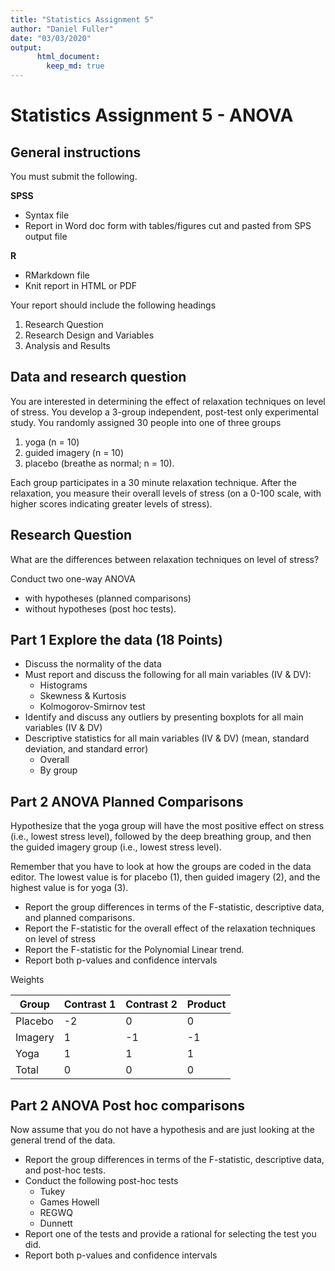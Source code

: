 ```yaml
---
title: "Statistics Assignment 5"
author: "Daniel Fuller"
date: "03/03/2020"
output:
      html_document:
        keep_md: true
---
```


# Statistics Assignment 5 - ANOVA

## General instructions

You must submit the following. 

**SPSS** 

- Syntax file
- Report in Word doc form with tables/figures cut and pasted from SPS output file

**R**

- RMarkdown file
- Knit report in HTML or PDF

Your report should include the following headings

1. Research Question
2. Research Design and Variables
3. Analysis and Results

## Data and research question

You are interested in determining the effect of relaxation techniques on level of stress. You develop a 3-group independent, post-test only experimental study. You randomly assigned 30 people into one of three groups

1.  yoga (n = 10)
2. guided imagery (n = 10)
3. placebo (breathe as normal; n = 10). 

Each group participates in a 30 minute relaxation technique. After the relaxation, you measure their overall levels of stress (on a 0-100 scale, with higher scores indicating greater levels of stress). 

## Research Question
What are the differences between relaxation techniques on level of stress? 

Conduct two one-way ANOVA
- with hypotheses (planned comparisons)
- without hypotheses (post hoc tests). 

## Part 1 Explore the data (18 Points)

- Discuss the normality of the data
- Must report and discuss the following for all main variables (IV & DV):
    - Histograms
    - Skewness & Kurtosis
    - Kolmogorov-Smirnov test
- Identify and discuss any outliers by presenting boxplots for all main variables (IV & DV) 
- Descriptive statistics for all main variables (IV & DV) (mean, standard deviation, and standard error) 
    - Overall
    - By group

## Part 2 ANOVA Planned Comparisons

Hypothesize that the yoga group will have the most positive effect on stress (i.e., lowest
stress level), followed by the deep breathing group, and then the guided imagery group (i.e., lowest
stress level).

Remember that you have to look at how the groups are coded in the data editor. The lowest value is for
placebo (1), then guided imagery (2), and the highest value is for yoga (3).

- Report the group differences in terms of the F-statistic, descriptive data, and planned comparisons.
- Report the F-statistic for the overall effect of the relaxation techniques on level of stress
- Report the F-statistic for the Polynomial Linear trend.
- Report both p-values and confidence intervals

Weights

| Group | Contrast 1 | Contrast 2 | Product |
|-----|-------|--------|-------|
| Placebo | -2 | 0 | 0 |
| Imagery | 1 | -1 | -1 |
| Yoga | 1  | 1 | 1 |
| Total | 0  | 0 | 0 |

## Part 2 ANOVA Post hoc comparisons

Now assume that you do not have a hypothesis and are just looking at the general trend of the data. 

- Report the group differences in terms of the F-statistic, descriptive data, and post-hoc tests.
- Conduct the following post-hoc tests  
    - Tukey
    - Games Howell
    - REGWQ
    - Dunnett
- Report one of the tests and provide a rational for selecting the test you did.
- Report both p-values and confidence intervals
